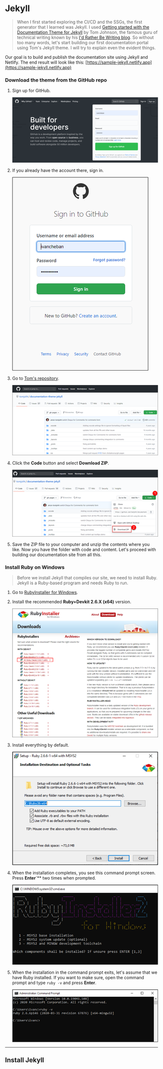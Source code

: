 # Jekyll

> When I first started exploring the CI/CD and the SSGs, the first generator that I learned was Jekyll. I used [Getting started with the Documentation Theme for Jekyll](https://idratherbewriting.com/documentation-theme-jekyll/) by Tom Johnson, the famous guru of technical writing known by his [I'd Rather Be Writing blog](https://idratherbewriting.com/). So without too many words, let's start building our first documentation portal using Tom's Jekyll theme. I will try to explain even the evident things.

Our goal is to build and publish the documentation site using Jekyll and Netlify. The end result will look like this: [https://sample-jekyll.netlify.app](https://sample-jekyll.netlify.app)

### Download the theme from the GitHub repo

1. Sign up for GitHub.

   ![img](.gitbook/assets/sign-up-github.png)

2. If you already have the account there, sign in.

   ![img](.gitbook/assets/sign-in-github.png)

3. Go to [Tom's repository](https://github.com/tomjoht/documentation-theme-jekyll).

   ![img](.gitbook/assets/tom-repo.png)

4. Click the **Code** button and select **Download ZIP**.

   ![img](.gitbook/assets/download-zip.png)

5. Save the ZIP file to your computer and unzip the contents where you like. Now you have the folder with code and content. Let's proceed with building our documentation site from all this.

### Install Ruby on Windows

> Before we install Jekyll that compiles our site, we need to install Ruby. Jekyll is a Ruby-based program and needs Ruby to run.

1. Go to [RubyInstaller for Windows](https://rubyinstaller.org/downloads/).

2. Install the recommended **Ruby+Devkit 2.6.X (x64)** version.

    ![img](.gitbook/assets/ruby-installer.png)

3. Install everything by default.

    ![img](.gitbook/assets/installation-ruby.png)

4. When the installation completes, you see this command prompt screen. Press **Enter**`** two times when prompted.

    ![img](.gitbook/assets/ruby-installed.png)

5. When the installation in the command prompt exits, let's assume that we have Ruby installed. If you want to make sure, open the command prompt and type `ruby -v` and press **Enter**.

    ![img](.gitbook/assets/check-ruby-version.png)

---

## Install Jekyll